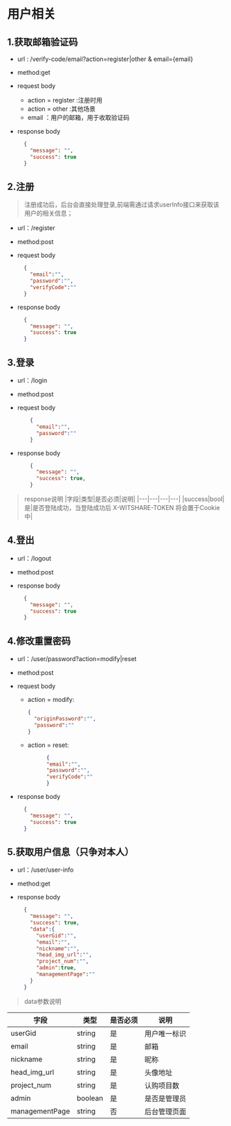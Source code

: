<!-- toc -->

# 用户相关

## 1.获取邮箱验证码

- url : /verify-code/email?action=register|other & email={email}

- method:get
- request body
  - action = register :注册时用
  - action = other :其他场景
  - email ：用户的邮箱，用于收取验证码
- response body

  ```json
    {
      "message": "",
      "success": true
    }
  ```

## 2.注册

> 注册成功后，后台会直接处理登录,前端需通过请求userInfo接口来获取该用户的相关信息；
- url：/register
- method:post
- request body

  ```json
    {
      "email":"",
      "password":"",
      "verifyCode":""
    }
  ```

- response body

  ```json
    {
      "message": "",
      "success": true
    }
  ```

## 3.登录

- url：/login
- method:post
- request body

  ```json
      {
        "email":"",
        "password":""
      }
  ```

- response body

  ```json
      {
        "message": "",
        "success": true,
      }
  ```

> response说明
|字段|类型|是否必须|说明|
|---|---|---|---|
|success|bool|是|是否登陆成功，当登陆成功后 X-WITSHARE-TOKEN 将会置于Cookie中|


## 4.登出

- url：/logout
- method:post
- response body

  ```json
    {
      "message": "",
      "success": true
    }
  ```

## 4.修改重置密码

- url：/user/password?action=modify|reset
- method:post
- request body
  - action = modify:
      ```json
      {
        "originPassword":"",
        "password":""
      }
      ```
  - action = reset:
    ```json
          {
          "email":"",
          "password":"",
          "verifyCode":""
          }
      ```

- response body

  ```json
    {
      "message": "",
      "success": true
    }
  ```

## 5.获取用户信息（只争对本人）

- url：/user/user-info
- method:get
- response body

  ```json
    {
      "message": "",
      "success": true,
      "data":{
        "userGid":"",
        "email":"",
        "nickname":"",
        "head_img_url":"",
        "project_num":"",
        "admin":true,
        "managementPage":""
      }
    }

  ```

>data参数说明

|字段|类型|是否必须|说明|
|---|---|---|---|
|userGid|string|是|用户唯一标识|
|email|string|是|邮箱|
|nickname|string|是|昵称|
|head_img_url|string|是|头像地址|
|project_num|string|是|认购项目数|
|admin|boolean|是|是否是管理员|
|managementPage|string|否|后台管理页面|